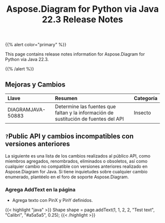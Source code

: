 ﻿---
title: Aspose.Diagram for Python via Java 22.3 Release Notes
type: docs
weight: 25
url: /es/java/aspose-diagram-for-python-via-java-22-3-release-notes/
---
{{% alert color="primary" %}}

This page contains release notes information for Aspose.Diagram for Python via Java 22.3.

{{% /alert %}}
## **Mejoras y Cambios**  ##

|**Llave**|**Resumen**|**Categoría**|
|:- |:- |:- |
|DIAGRAMJAVA-50883|Determine las fuentes que faltan y la información de sustitución de fuentes del API|Insecto|

## `?`**Public API y cambios incompatibles con versiones anteriores**
La siguiente es una lista de los cambios realizados al público API, como miembros agregados, renombrados, eliminados o obsoletos, así como cualquier cambio no compatible con versiones anteriores realizado en Aspose.Diagram for Java. Si tiene inquietudes sobre cualquier cambio enumerado, plantéelo en el foro de soporte Aspose.Diagram.

### **Agrega AddText en la página**
- Agrega texto con PinX y PinY definidos.

{{< highlight "java" >}}
Shape shape = page.addText(1, 1, 2, 2, "Test text", "Calibri", "#a5a5a5", 0.25);
{{< /highlight >}}

